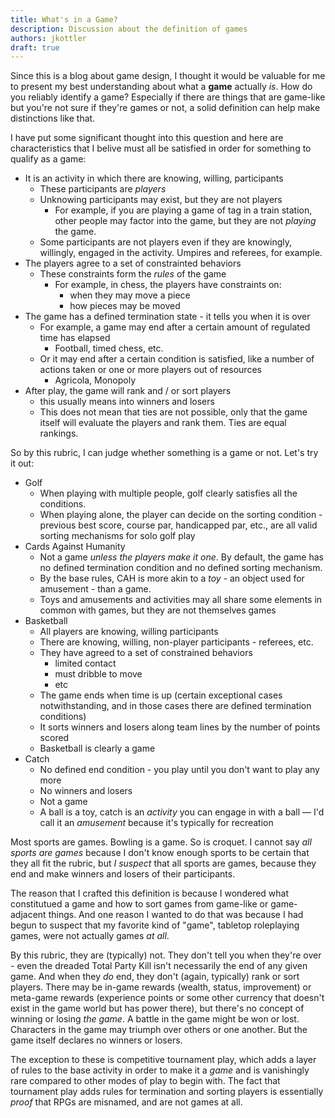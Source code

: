 ```yaml
---
title: What's in a Game?
description: Discussion about the definition of games
authors: jkottler
draft: true
---
```


Since this is a blog about game design, I thought it would be valuable for me to present my best understanding about what a **game** actually *is*. How do you reliably identify a game? Especially if there are things that are game-like but you're not sure if they're games or not, a solid definition can help make distinctions like that.

I have put some significant thought into this question and here are characteristics that I belive must all be satisfied in order for something to qualify as a game:

<!--truncate-->
- It is an activity in which there are knowing, willing, participants
	- These participants are *players*
	- Unknowing participants may exist, but they are not players
		- For example, if you are playing a game of tag in a train station, other people may factor into the game, but they are not *playing* the game.
	- Some participants are not players even if they are knowingly, willingly, engaged in the activity. Umpires and referees, for example.
- The players agree to a set of constrainted behaviors
	- These constraints form the *rules* of the game
		- For example, in chess, the players have constraints on:
			- when they may move a piece
			- how pieces may be moved
- The game has a defined termination state - it tells you when it is over
	- For example, a game may end after a certain amount of regulated time has elapsed
		- Football, timed chess, etc.
	- Or it may end after a certain condition is satisfied, like a number of actions taken or one or more players out of resources
		- Agricola, Monopoly
- After play, the game will rank and / or sort players
	- this usually means into winners and losers
	- This does not mean that ties are not possible, only that the game itself will evaluate the players and rank them. Ties are equal rankings.

So by this rubric, I can judge whether something is a game or not. Let's try it out:
- Golf
	- When playing with multiple people, golf clearly satisfies all the conditions.
	- When playing alone, the player can decide on the sorting condition - previous best score, course par, handicapped par, etc., are all valid sorting mechanisms for solo golf play
- Cards Against Humanity
	- Not a game *unless the players make it one*. By default, the game has no defined termination condition and no defined sorting mechanism.
	- By the base rules, CAH is more akin to a *toy* - an object used for amusement - than a game.
	- Toys and amusements and activities may all share some elements in common with games, but they are not themselves games
- Basketball
	- All players are knowing, willing participants
	- There are knowing, willing, non-player participants - referees, etc.
	- They have agreed to a set of constrained behaviors
		- limited contact
		- must dribble to move
		- etc
	- The game ends when time is up (certain exceptional cases notwithstanding, and in those cases there are defined termination conditions)
	- It sorts winners and losers along team lines by the number of points scored
	- Basketball is clearly a game
- Catch
	- No defined end condition - you play until you don't want to play any more
	- No winners and losers
	- Not a game
	- A ball is a toy, catch is an *activity* you can engage in with a ball — I'd call it an *amusement* because it's typically for recreation
	
Most sports are games. Bowling is a game. So is croquet. I cannot say *all sports are games* because I don't know enough sports to be certain that they all fit the rubric, but *I suspect* that all sports are games, because they end and make winners and losers of their participants.

The reason that I crafted this definition is because I wondered what constitutued a game and how to sort games from game-like or game-adjacent things. And one reason I wanted to do that was because I had begun to suspect that my favorite kind of "game", tabletop roleplaying games, were not actually games *at all*.

By this rubric, they are (typically) not. They don't tell you when they're over - even the dreaded Total Party Kill isn't necessarily the end of any given game. And when they *do* end, they don't (again, typically) rank or sort players. There may be in-game rewards (wealth, status, improvement) or meta-game rewards (experience points or some other currency that doesn't exist in the game world but has power there), but there's no concept of winning or losing *the game*. A battle in the game might be won or lost. Characters in the game may triumph over others or one another. But the game itself declares no winners or losers.

The exception to these is competitive tournament play, which adds a layer of rules to the base activity in order to make it a *game* and is vanishingly rare compared to other modes of play to begin with. The fact that tournament play adds rules for termination and sorting players is essentially *proof* that RPGs are misnamed, and are not games at all.

